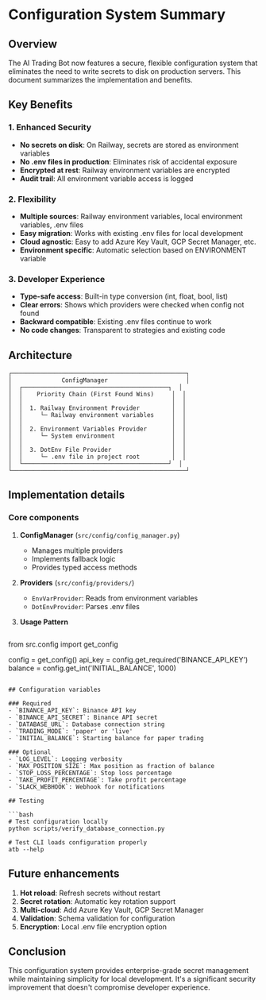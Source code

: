 # Configuration System Summary

## Overview

The AI Trading Bot now features a secure, flexible configuration system that eliminates the need to write secrets to disk on production servers. This document summarizes the implementation and benefits.

## Key Benefits

### 1. **Enhanced Security**
- **No secrets on disk**: On Railway, secrets are stored as environment variables
- **No .env files in production**: Eliminates risk of accidental exposure
- **Encrypted at rest**: Railway environment variables are encrypted
- **Audit trail**: All environment variable access is logged

### 2. **Flexibility**
- **Multiple sources**: Railway environment variables, local environment variables, .env files
- **Easy migration**: Works with existing .env files for local development
- **Cloud agnostic**: Easy to add Azure Key Vault, GCP Secret Manager, etc.
- **Environment specific**: Automatic selection based on ENVIRONMENT variable

### 3. **Developer Experience**
- **Type-safe access**: Built-in type conversion (int, float, bool, list)
- **Clear errors**: Shows which providers were checked when config not found
- **Backward compatible**: Existing .env files continue to work
- **No code changes**: Transparent to strategies and existing code

## Architecture

```
┌─────────────────────────────────────────────────┐
│              ConfigManager                      │
│  ┌─────────────────────────────────────────┐  │
│  │    Priority Chain (First Found Wins)     │  │
│  │                                          │  │
│  │  1. Railway Environment Provider         │  │
│  │     └─ Railway environment variables     │  │
│  │                                          │  │
│  │  2. Environment Variables Provider       │  │
│  │     └─ System environment                │  │
│  │                                          │  │
│  │  3. DotEnv File Provider                 │  │
│  │     └─ .env file in project root         │  │
│  └─────────────────────────────────────────┘  │
└─────────────────────────────────────────────────┘
```

## Implementation details

### Core components

1. **ConfigManager** (`src/config/config_manager.py`)
   - Manages multiple providers
   - Implements fallback logic
   - Provides typed access methods

2. **Providers** (`src/config/providers/`)
   - `EnvVarProvider`: Reads from environment variables
   - `DotEnvProvider`: Parses .env files

3. **Usage Pattern**
   ```python
from src.config import get_config

config = get_config()
api_key = config.get_required('BINANCE_API_KEY')
balance = config.get_int('INITIAL_BALANCE', 1000)
```

## Configuration variables

### Required
- `BINANCE_API_KEY`: Binance API key
- `BINANCE_API_SECRET`: Binance API secret
- `DATABASE_URL`: Database connection string
- `TRADING_MODE`: 'paper' or 'live'
- `INITIAL_BALANCE`: Starting balance for paper trading

### Optional
- `LOG_LEVEL`: Logging verbosity
- `MAX_POSITION_SIZE`: Max position as fraction of balance
- `STOP_LOSS_PERCENTAGE`: Stop loss percentage
- `TAKE_PROFIT_PERCENTAGE`: Take profit percentage
- `SLACK_WEBHOOK`: Webhook for notifications

## Testing

```bash
# Test configuration locally
python scripts/verify_database_connection.py

# Test CLI loads configuration properly
atb --help
```

## Future enhancements

1. **Hot reload**: Refresh secrets without restart
2. **Secret rotation**: Automatic key rotation support
3. **Multi-cloud**: Add Azure Key Vault, GCP Secret Manager
4. **Validation**: Schema validation for configuration
5. **Encryption**: Local .env file encryption option

## Conclusion

This configuration system provides enterprise-grade secret management while maintaining simplicity for local development. It's a significant security improvement that doesn't compromise developer experience.
